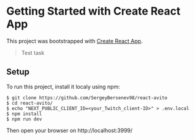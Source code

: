 # Getting Started with Create React App

This project was bootstrapped with [Create React App](https://github.com/facebook/create-react-app).

>Test task

## Setup

To run this project, install it localy using npm:

```shell
$ git clone https://github.com/SergeyBersenev98/react-avito
$ cd react-avito/
$ echo "NEXT_PUBLIC_CLIENT_ID=<your_Twitch_client-ID>" > .env.local
$ npm install
$ npm run dev
```

Then open your browser on http://localhost:3999/
